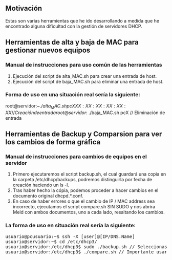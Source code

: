 ## Motivación

Estas son varias herramientas que he ido desarrollando a medida que he encontrado alguna dificultad con la gestión de servidores DHCP.

## Herramientas de alta y baja de MAC para gestionar nuevos equipos

### Manual de instrucciones para uso común de las herramientas

1. Ejecución del script de alta_MAC.sh <pcname> <mac> para crear una entrada de host.
2. Ejecución del script de baja_MAC.sh <pcname> para eliminar una entrada de host.

### Forma de uso en una situación real sería la siguiente:

root@servidor:~$./alta_MAC.sh pcX XX:XX:XX:XX:XX:XX // Creación de entrada
root@servidor:~$./baja_MAC.sh pcX // Eliminación de entrada

## Herramientas de Backup y Comparsion para ver los cambios de forma gráfica

### Manual de instrucciones para cambios de equipos en el servidor

1. Primero ejecutaremos el script backup.sh, el cual guardará una copia en la carpeta /etc/dhcp/backups, podremos distinguirla por fecha de creación haciendo un ls -l.
2. Tras haber hecho la cópia, podemos proceder a hacer cambios en el documento original dhcpd.*.conf.
3. En caso de haber errores o que el cambio de IP / MAC address sea incorrecto, ejecutamos el script compare.sh SIN SUDO y nos abrira Meld con ambos documentos, uno a cada lado, resaltando los cambios.

### La forma de uso en situación real sería la siguiente:
<pre lan="console">usuario@pcusuario:~$ ssh -X [user]@[IP/DNS.Name]
usuario@servidor:~$ cd /etc/dhcp3/
usuario@servidor:/etc/dhcp3$ sudo ./backup.sh // Seleccionas el fichero a guardar
usuario@servidor:/etc/dhcp3$ ./compare.sh // Importante usar sin sudo </pre>
